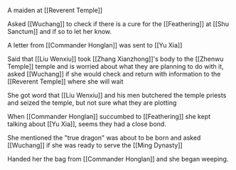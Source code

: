 A maiden at [[Reverent Temple]]

Asked [[Wuchang]] to check if there is a cure for the [[Feathering]] at [[Shu Sanctum]] and if so to let her know.

A letter from [[Commander Honglan]] was sent to [[Yu Xia]]

Said that [[Liu Wenxiu]] took [[Zhang Xianzhong]]'s body to the [[Zhenwu Temple]] temple and is worried about what they are planning to do with it, asked [[Wuchang]] if she would check and return with information to the [[Reverent Temple]] where she will wait

She got word that [[Liu Wenxiu]] and his men butchered the temple priests and seized the temple, but not sure what they are plotting

When [[Commander Honglan]] succumbed to [[Feathering]] she kept talking about [[Yu Xia]], seems they had a close bond.

She mentioned the "true dragon" was about to be born and asked [[Wuchang]] if she was ready to serve the [[Ming Dynasty]]

Handed her the bag from [[Commander Honglan]] and she began weeping.